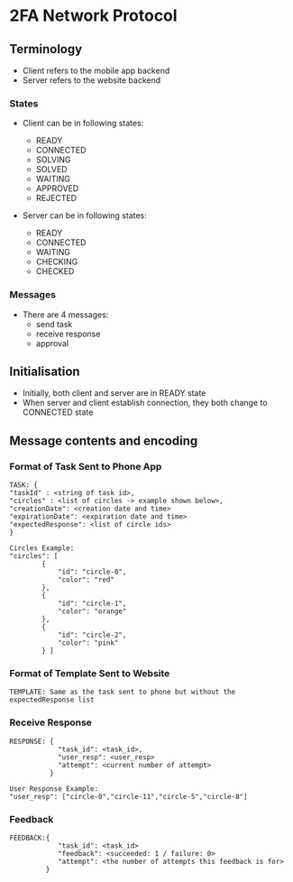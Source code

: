 # 2FA Network Protocol

## Terminology

- Client refers to the mobile app backend
- Server refers to the website backend

### States

- Client can be in following states:
    - READY
    - CONNECTED
    - SOLVING
    - SOLVED
    - WAITING
    - APPROVED
    - REJECTED

- Server can be in following states:
    - READY
    - CONNECTED
    - WAITING
    - CHECKING
    - CHECKED

### Messages

- There are 4 messages:
    - send task
    - receive response
    - approval

## Initialisation

- Initially, both client and server are in READY state
- When server and client establish connection, they both change to CONNECTED state

## Message contents and encoding

### Format of Task Sent to Phone App
```
TASK: {
"taskId" : <string of task id>,
"circles" : <list of circles -> example shown below>,
"creationDate": <creation date and time>
"expirationDate": <expiration date and time>
"expectedResponse": <list of circle ids>
}

Circles Example:
"circles": [
        {
            "id": "circle-0",
            "color": "red"
        },
        {
            "id": "circle-1",
            "color": "orange"
        },
        {
            "id": "circle-2",
            "color": "pink"
        } ]
```

### Format of Template Sent to Website
```
TEMPLATE: Same as the task sent to phone but without the expectedResponse list
```


### Receive Response
```
RESPONSE: {
            "task_id": <task_id>,
            "user_resp": <user_resp>
            "attempt": <current number of attempt>
          }

User Response Example:
"user_resp": ["circle-0","circle-11","circle-5","circle-8"]

```

### Feedback
```
FEEDBACK:{
            "task_id": <task_id>
            "feedback": <succeeded: 1 / failure: 0>
            "attempt": <the number of attempts this feedback is for>
         }
```

